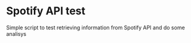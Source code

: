 # Spotify API test

Simple script to test retrieving information from Spotify API and do some analisys
